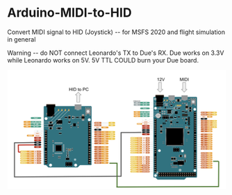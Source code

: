 # Arduino-MIDI-to-HID
Convert MIDI signal to HID (Joystick) -- for MSFS 2020 and flight simulation in general

Warning -- do NOT connect Leonardo's TX to Due's RX. Due works on 3.3V while Leonardo works on 5V. 5V TTL COULD burn your Due board.

![Connection Diagram](Connection.png)
